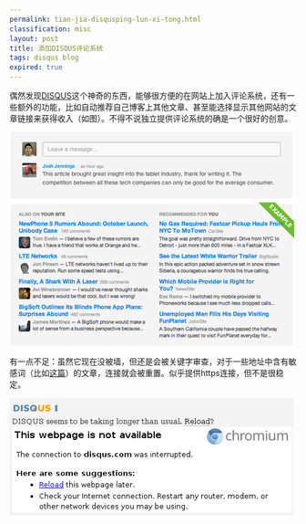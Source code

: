 ```yaml
---
permalink: tian-jia-disqusping-lun-xi-tong.html
classification: misc
layout: post
title: 添加DISQUS评论系统
tags: disqus blog
expired: true
---
```


偶然发现[DISQUS](disqus.com)这个神奇的东西，能够很方便的在网站上加入评论系统，还有一些额外的功能，比如自动推荐自己博客上其他文章、甚至能选择显示其他网站的文章链接来获得收入（如图）。不得不说独立提供评论系统的确是一个很好的创意。

![](images/tumblr_inline_mg00uqzavT1rws8vt.png)


有一点不足：虽然它现在没被墙，但还是会被关键字审查，对于一些地址中含有敏感词（比如[这篇](http://blahgeek.com/post/36876550491/loops-vpn)）的文章，连接就会被重置。似乎提供https连接，但不是很稳定。

![](images/tumblr_inline_mg00zxSYzs1rws8vt.png)

